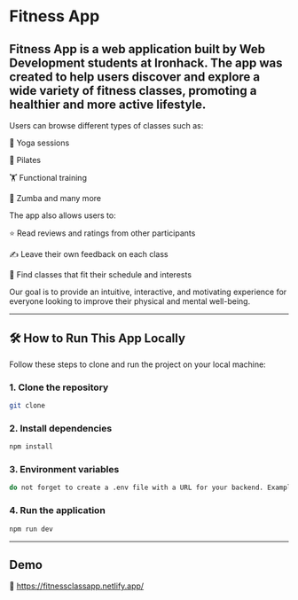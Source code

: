 # Fitness App

## **Fitness App** is a web application built by Web Development students at Ironhack. The app was created to help users discover and explore a wide variety of fitness classes, promoting a healthier and more active lifestyle. 

Users can browse different types of classes such as:

🧘 Yoga sessions

🤸 Pilates

🏋️ Functional training

🕺 Zumba and many more

The app also allows users to:

⭐ Read reviews and ratings from other participants

✍️ Leave their own feedback on each class

📅 Find classes that fit their schedule and interests

Our goal is to provide an intuitive, interactive, and motivating experience for everyone looking to improve their physical and mental well-being.

---

## 🛠️ How to Run This App Locally

Follow these steps to clone and run the project on your local machine:

### 1. Clone the repository
```bash
git clone
```
### 2. Install dependencies
```bash
npm install
```
### 3. Environment variables
```bash
do not forget to create a .env file with a URL for your backend. Example: VITE_API_URL=http://localhost:5005
```
### 4. Run the application
```bash
npm run dev
```

---

## Demo
🔗 https://fitnessclassapp.netlify.app/
